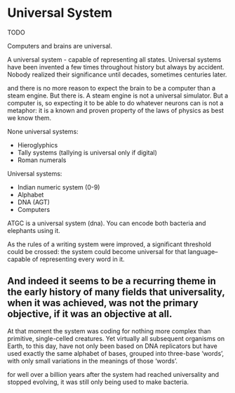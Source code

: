 # Universal System

TODO

Computers and brains are universal.      

A universal system - capable of representing all states. Universal systems have been invented a few times throughout history but always by accident. Nobody realized their significance until decades, sometimes centuries later.


and there is no more reason to expect the brain to be a computer than a steam engine. But there is. A steam engine is not a universal simulator. But a computer is, so expecting it to be able to do whatever neurons can is not a metaphor: it is a known and proven property of the laws of physics as best we know them.
      

None universal systems:

-   Hieroglyphics 
-   Tally systems (tallying is universal only if digital)
-   Roman numerals 

  

Universal systems:

-   Indian numeric system (0-9)
-   Alphabet 
-   DNA (AGT)
-   Computers


      

ATGC is a universal system (dna). You can encode both bacteria and elephants using it.

      

As the rules of a writing system were improved, a significant threshold could be crossed: the system could become universal for that language–capable of representing every word in it.

      

And indeed it seems to be a recurring theme in the early history of many fields that universality, when it was achieved, was not the primary objective, if it was an objective at all.
-       

At that moment the system was coding for nothing more complex than primitive, single-celled creatures. Yet virtually all subsequent organisms on Earth, to this day, have not only been based on DNA replicators but have used exactly the same alphabet of bases, grouped into three-base ‘words’, with only small variations in the meanings of those ‘words’.

      

for well over a billion years after the system had reached universality and stopped evolving, it was still only being used to make bacteria.